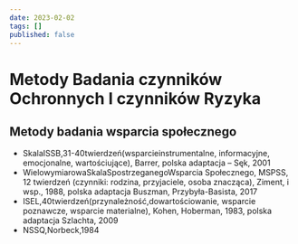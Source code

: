 ```yaml
---
date: 2023-02-02
tags: []
published: false
---
```

# Metody Badania czynników Ochronnych I czynników Ryzyka

## Metody badania wsparcia społecznego

-   SkalaISSB,31-40twierdzeń(wsparcieinstrumentalne, informacyjne, emocjonalne, wartościujące), Barrer, polska adaptacja – Sęk, 2001
-   WielowymiarowaSkalaSpostrzeganegoWsparcia Społecznego, MSPSS, 12 twierdzeń (czynniki: rodzina, przyjaciele, osoba znacząca), Ziment, i wsp., 1988, polska adaptacja Buszman, Przybyła-Basista, 2017
-   ISEL,40twierdzeń(przynależność,dowartościowanie, wsparcie poznawcze, wsparcie materialne), Kohen, Hoberman, 1983, polska adaptacja Szlachta, 2009
-   NSSQ,Norbeck,1984